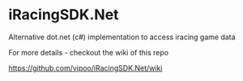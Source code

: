 iRacingSDK.Net
==============

Alternative dot.net (c#) implementation to access iracing game data 

For more details - checkout the wiki of this repo

https://github.com/vipoo/iRacingSDK.Net/wiki

